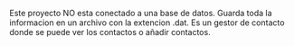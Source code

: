 Este proyecto NO esta conectado a una base de datos.
Guarda toda la informacion en un archivo con la extencion .dat.
Es un gestor de contacto donde se puede ver los contactos o añadir contactos.
